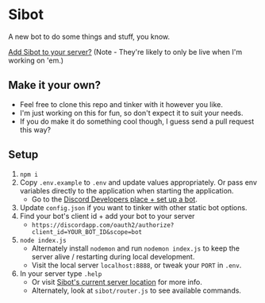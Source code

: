 # Sibot

A new bot to do some things and stuff, you know.

[Add Sibot to your server?](https://discordapp.com/oauth2/authorize?client_id=185587594673782794&scope=bot) (Note - They're likely to only be live when I'm working on 'em.)

## Make it your own?

-   Feel free to clone this repo and tinker with it however you like.
-   I'm just working on this for fun, so don't expect it to suit your needs.
-   If you do make it do something cool though, I guess send a pull request this way?

## Setup

1. `npm i`
1. Copy `.env.example` to `.env` and update values appropriately. Or pass env variables directly to the application when starting the application.
    - Go to the [Discord Developers place + set up a bot](https://discordapp.com/developers/applications/).
1. Update `config.json` if you want to tinker with other static bot options.
1. Find your bot's client id + add your bot to your server
    - `https://discordapp.com/oauth2/authorize?client_id=YOUR_BOT_ID&scope=bot`
1. `node index.js`
    - Alternately install `nodemon` and run `nodemon index.js` to keep the server alive / restarting during local development.
    - Visit the local server `localhost:8888`, or tweak your `PORT` in `.env`.
1. In your server type `.help`
    - Or visit [Sibot's current server location](https://discord-sibot.herokuapp.com/) for more info.
    - Alternately, look at `sibot/router.js` to see available commands.
